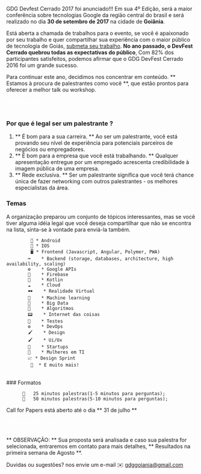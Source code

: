 GDG Devfest Cerrado 2017 foi anunciado!!! Em sua 4º Edição, será a maior conferência sobre tecnologias Google da região central do brasil e será realizado no dia **30 de setembro de 2017** na cidade de **Goiânia**.

Está aberta a chamada de trabalhos para o evento, se você é apaixonado por seu trabalho e quer compartilhar sua experiência com o maior público de tecnologia de Goiás, [submeta seu trabalho](https://docs.google.com/forms/d/1uFRfd34CyjAHJ9A6-U3RHK3JudKB6ZYHqQKrb5r4xJw).
**No ano passado, o DevFest Cerrado  quebrou todas as expectativas do público**, Com 82%  dos participantes satisfeitos, podemos afirmar que o GDG DevFest Cerrado 2016 foi um grande sucesso.

Para continuar este ano, decidimos nos concentrar em conteúdo. ** Estamos à procura de palestrantes como você **, que estão prontos para oferecer a melhor talk ou workshop.

<div class="text-center">
<a href="https://docs.google.com/forms/d/1uFRfd34CyjAHJ9A6-U3RHK3JudKB6ZYHqQKrb5r4xJw" target="_blank" class="style-scope header-content" style="color: white; ">
  <paper-button class="primary style-scope header-content x-scope paper-button-0" raised="" role="button" tabindex="0" animated="" aria-disabled="false" elevation="1">Submita sua proposta</paper-button>
</a>
</div>

<br/>

### Por que é legal ser um palestrante ?

1. ** É bom para a sua carreira. ** Ao ser um palestrante, você está provando seu nível de experiência para potenciais parceiros de negócios ou empregadores.
2. ** É bom para a empresa que você está trabalhando. ** Qualquer apresentação entregue por um empregado acrescenta credibilidade à imagem pública de uma empresa.
3. ** Rede exclusiva. ** Ser um palestrante significa que você terá chance única de fazer networking com outros palestrantes - os melhores especialistas da área.

### Temas

A organização preparou um conjunto de tópicos interessantes, mas se você tiver alguma idéia legal que você deseja compartilhar que não se encontra na lista, sinta-se à vontade para enviá-la também.

             📱 * Android
             📱 * IOS
             🖥 * Frontend (Javascript, Angular, Polymer, PWA)
          	⌨	 * Backend (storage, databases, architecture, high availability, scaling)
            ⚙	 * Google APIs
          	🔬	 * Firebase
          	📱	 * Kotlin
          	☁	 * Cloud
          	🕶	 * Realidade Virtual
          	🤖	 * Machine learning
          	🔬	 * Big Data
          	📝	 * Algoritmos
          	📟	 * Internet das coisas
          	🚧	 * Testes
          	⚙	 * DevOps
          	🖌	 * Design
          	🖌	 * Ui/Ux
          	💼	 * Startups
          	🙋	 * Mulheres em TI
          	📈 * Design Sprint
             📝  * E muito mais!
<br/>
### Formatos

          🎤   25 minutos palestras(1-5 minutos para perguntas);
          🎤   50 minutos palestras(5-10 minutos para perguntas);

Call for Papers está aberto até o dia ** 31 de julho **

<div class="text-center">
<a href="https://docs.google.com/forms/d/1uFRfd34CyjAHJ9A6-U3RHK3JudKB6ZYHqQKrb5r4xJw" target="_blank" class="style-scope header-content" style="color: white; ">
  <paper-button class="primary style-scope header-content x-scope paper-button-0" raised="" role="button" tabindex="0" animated="" aria-disabled="false" elevation="1">Submita sua proposta</paper-button>
</a>
</div>

<br/>

** OBSERVAÇÃO: ** Sua proposta será analisada e caso sua palestra for selecionada, entraremos em contato para mais detalhes, ** Resultados na primeira semana de Agosto **.


Duvidas ou sugestões? nos envie um e-mail ✉️ [gdggoiania@gmail.com](mailto:gdggoiania@gmail.com)



